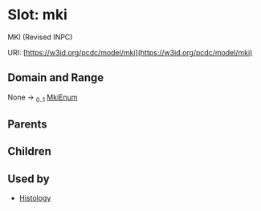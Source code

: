 
# Slot: mki


MKI (Revised INPC)

URI: [https://w3id.org/pcdc/model/mki](https://w3id.org/pcdc/model/mki)


## Domain and Range

None &#8594;  <sub>0..1</sub> [MkiEnum](MkiEnum.md)

## Parents


## Children


## Used by

 * [Histology](Histology.md)
